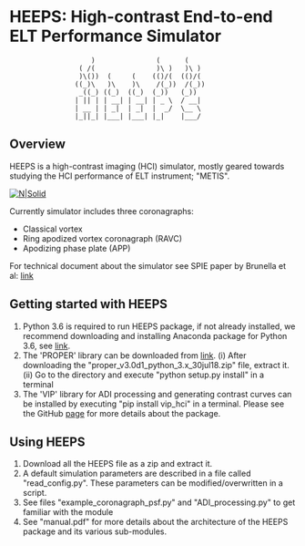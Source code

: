 # HEEPS: High-contrast End-to-end ELT Performance Simulator

					    )               (      (     
					 ( /(               )\ )   )\ )  
					 )\())  (     (    (()/(  (()/(  
					((_)\   )\    )\    /(_))  /(_)) 
					 _((_) ((_)  ((_)  (_))   (_))   
					| || | | __| | __| | _ \  / __|  
					| __ | | _|  | _|  |  _/  \__ \  
					|_||_| |___| |___| |_|    |___/    



## Overview
HEEPS is a high-contrast imaging (HCI) simulator, mostly geared towards studying the HCI performance of ELT instrument; "METIS". 

[![N|Solid](https://i2.wp.com/metis.strw.leidenuniv.nl/wp-content/uploads/2017/11/logo_with_text.png?resize=300%2C238)](https://i2.wp.com/metis.strw.leidenuniv.nl/wp-content/uploads/2017/11/logo_with_text.png?resize=300%2C238)

Currently simulator includes three coronagraphs:
- Classical vortex
- Ring apodized vortex coronagraph (RAVC)
- Apodizing phase plate (APP)

For technical document about the simulator see SPIE paper by Brunella et al: [link](https://www.spiedigitallibrary.org/conference-proceedings-of-spie/9909/1/End-to-end-simulations-of-the-E-ELTMETIS-coronagraphs/10.1117/12.2233444.short)

## Getting started with HEEPS
1. Python 3.6 is required to run HEEPS package, if not already installed, we recommend downloading and installing Anaconda package for Python 3.6, see [link](https://www.anaconda.com/download/#linux). 
2. The 'PROPER' library can be downloaded from [link](https://drive.google.com/file/d/1CLsUjNI4Vfe8QdZ-qpEhc3DrgZb9H2_5/view?usp=sharing).
    (i) After downloading the "proper_v3.0d1_python_3.x_30jul18.zip" file, extract it.
    (ii) Go to the directory and execute "python setup.py install"  in a terminal
2. The 'VIP' library for ADI processing and generating contrast curves can be installed by executing "pip install vip_hci" in a terminal. Please see the GitHub [page]( https://github.com/vortex-exoplanet/VIP) for more details about the package.

## Using HEEPS

1. Download all the HEEPS file as a zip and extract it.
2. A default simulation parameters are described in a file called "read_config.py". These parameters can be modified/overwritten in a script.
3. See files "example_coronagraph_psf.py" and "ADI_processing.py" to get familiar with the module
4. See "manual.pdf" for more details about the architecture of the HEEPS package and its various sub-modules.
